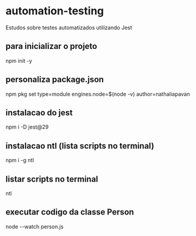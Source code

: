 # automation-testing
Estudos sobre testes automatizados utilizando Jest

## para inicializar o projeto
npm init -y

## personaliza package.json
npm pkg set type=module engines.node=$(node -v) author=nathaliapavan

## instalacao do jest
npm i -D jest@29

## instalacao ntl (lista scripts no terminal)
npm i -g ntl

## listar scripts no terminal
ntl

## executar codigo da classe Person
node --watch person.js